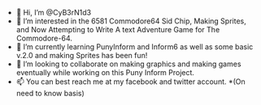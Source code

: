 - 👋 Hi, I’m @CyB3rN1d3
- 👀 I’m interested in the 6581 Commodore64 Sid Chip, Making Sprites, and Now Attempting to Write A text Adventure Game for The Commodore-64.
- 🌱 I’m currently learning PunyInform and Inform6 as well as some basic v.2.0 and making Sprites has been fun! 
- 💞️ I’m looking to collaborate on making graphics and making games eventually while working on this Puny Inform Project. 
- 📫 You can best reach me at my facebook and twitter account. *(On need to know basis) 

<!---
CyB3rN1d3/CyB3rN1d3 is a ✨ special ✨ repository because its `README.md` (this file) appears on your GitHub profile.
You can click the Preview link to take a look at your changes.
--->
